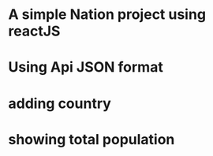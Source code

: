 # A simple Nation project using reactJS
# Using Api JSON format
# adding country
# showing total population